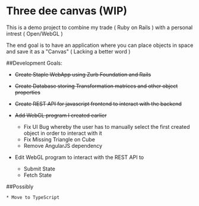# Three dee canvas (WIP)

This is a demo project to combine my trade ( Ruby on Rails ) with a personal intrest ( Open/WebGL )

The end goal is to have an application where you can place objects in space and save it as a "Canvas" ( Lacking a better word )

##Development Goals:

  * <del>Create Staple WebApp using Zurb Foundation and Rails</del>

  * <del>Create Database storing Transformation matrices and other object properties</del>

  * <del>Create REST API for javascript frontend to interact with the backend</del>

  * <del>Add WebGL program I created earlier</del>
    * Fix UI Bug whereby the user has to manually select the first created object in order to interact with it
    * Fix Missing Triangle on Cube
    * Remove AngularJS dependency

  * Edit WebGL program to interact with the REST API to
    * Submit State
    * Fetch State

##Possibly
	
	* Move to TypeScript
